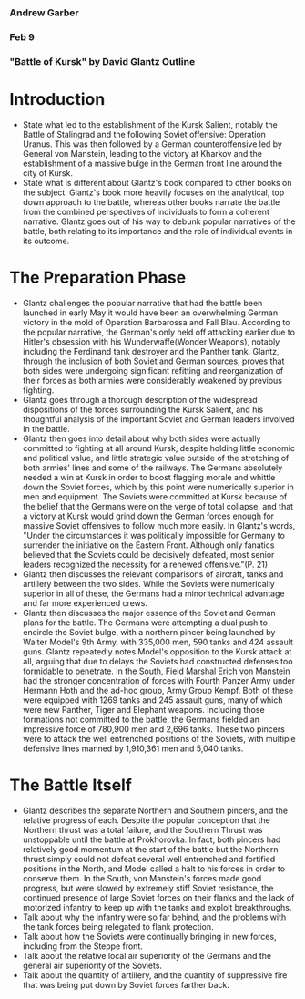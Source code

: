 ### Andrew Garber
### Feb 9
### "Battle of Kursk" by David Glantz Outline

# Introduction
 - State what led to the establishment of the Kursk Salient, notably the Battle of Stalingrad and the following Soviet offensive: Operation Uranus. This was then followed by a German counteroffensive led by General von Manstein, leading to the victory at Kharkov and the establishment of a massive bulge in the German front line around the city of Kursk.
 - State what is different about Glantz's book compared to other books on the subject. Glantz's book more heavily focuses on the analytical, top down approach to the battle, whereas other books narrate the battle from the combined perspectives of individuals to form a coherent narrative. Glantz goes out of his way to debunk popular narratives of the battle, both relating to its importance and the role of individual events in its outcome.

# The Preparation Phase
 - Glantz challenges the popular narrative that had the battle been launched in early May it would have been an overwhelming German victory in the mold of Operation Barbarossa and Fall Blau. According to the popular narrative, the German's only held off attacking earlier due to Hitler's obsession with his Wunderwaffe(Wonder Weapons), notably including the Ferdinand tank destroyer and the Panther tank. Glantz, through the inclusion of both Soviet and German sources, proves that both sides were undergoing significant refitting and reorganization of their forces as both armies were considerably weakened by previous fighting.
 - Glantz goes through a thorough description of the widespread dispositions of the forces surrounding the Kursk Salient, and his thoughtful analysis of the important Soviet and German leaders involved in the battle. 
 - Glantz then goes into detail about why both sides were actually committed to fighting at all around Kursk, despite holding little economic and political value, and little strategic value outside of the stretching of both armies' lines and some of the railways. The Germans absolutely needed a win at Kursk in order to boost flagging morale and whittle down the Soviet forces, which by this point were numerically superior in men and equipment. The Soviets were committed at Kursk because of the belief that the Germans were on the verge of total collapse, and that a victory at Kursk would grind down the German forces enough for massive Soviet offensives to follow much more easily. In Glantz's words, "Under the circumstances it was politically impossible for Germany to surrender the initiative on the Eastern Front. Although only fanatics believed that the Soviets could be decisively defeated, most senior leaders recognized the necessity for a renewed offensive."(P. 21)
 - Glantz then discusses the relevant comparisons of aircraft, tanks and artillery between the two sides. While the Soviets were numerically superior in all of these, the Germans had a minor technical advantage and far more experienced crews. 
 - Glantz then discusses the major essence of the Soviet and German plans for the battle. The Germans were attempting a dual push to encircle the Soviet bulge, with a northern pincer being launched by Walter Model's 9th Army, with 335,000 men, 590 tanks and 424 assault guns. Glantz repeatedly notes Model's opposition to the Kursk attack at all, arguing that due to delays the Soviets had constructed defenses too formidable to penetrate. In the South, Field Marshal Erich von Manstein had the stronger concentration of forces with Fourth Panzer Army under Hermann Hoth and the ad-hoc group, Army Group Kempf. Both of these were equipped with 1269 tanks and 245 assault guns, many of which were new Panther, Tiger and Elephant weapons. Including those formations not committed to the battle, the Germans fielded an impressive force of 780,900 men and 2,696 tanks. These two pincers were to attack the well entrenched positions of the Soviets, with multiple defensive lines manned by 1,910,361 men and 5,040 tanks.

# The Battle Itself
 - Glantz describes the separate Northern and Southern pincers, and the relative progress of each. Despite the popular conception that the Northern thrust was a total failure, and the Southern Thrust was unstoppable until the battle at Prokhorovka. In fact, both pincers had relatively good momentum at the start of the battle but the Northern thrust simply could not defeat several well entrenched and fortified positions in the North, and Model called a halt to his forces in order to conserve them. In the South, von Manstein's forces made good progress, but were slowed by extremely stiff Soviet resistance, the continued presence of large Soviet forces on their flanks and the lack of motorized infantry to keep up with the tanks and exploit breakthroughs.
 - Talk about why the infantry were so far behind, and the problems with the tank forces being relegated to flank protection. 
 - Talk about how the Soviets were continually bringing in new forces, including from the Steppe front.
 - Talk about the relative local air superiority of the Germans and the general air superiority of the Soviets.
 - Talk about the quantity of artillery, and the quantity of suppressive fire that was being put down by Soviet forces farther back.